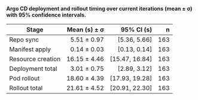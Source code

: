 **Argo CD deployment and rollout timing over current iterations (mean ± σ) with 95% confidence intervals.**

| Stage | Mean (s) ± σ | 95% CI (s) | n |
|---|---:|---:|---:|
| Repo sync | 5.51 ± 0.97 | [5.36, 5.66] | 163 |
| Manifest apply | 0.14 ± 0.03 | [0.13, 0.14] | 163 |
| Resource creation | 16.15 ± 4.46 | [15.47, 16.84] | 163 |
| Deployment total | 3.01 ± 0.75 | [2.89, 3.12] | 163 |
| Pod rollout | 18.60 ± 4.39 | [17.93, 19.28] | 163 |
| Rollout total | 21.61 ± 4.52 | [20.91, 22.30] | 163 |